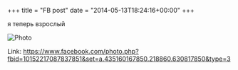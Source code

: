 +++
title = "FB post"
date = "2014-05-13T18:24:16+00:00"
+++

я теперь взрослый

![Photo](https://scontent.xx.fbcdn.net/v/t1.0-0/s130x130/10329150_10152217087837851_3636751731009132071_n.jpg?oh=685eae5c4f4fbf2ca571cbc357c3f0df&oe=5962BACB)


Link: https://www.facebook.com/photo.php?fbid=10152217087837851&set=a.435160167850.218860.630817850&type=3
